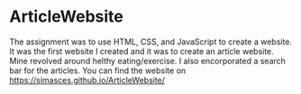 # ArticleWebsite

The assignment was to use HTML, CSS, and JavaScript to create a website. It was the first website I created and it was to create an article website. Mine revolved around helthy eating/exercise. I also encorporated a search bar for the articles. You can find the website on https://simasces.github.io/ArticleWebsite/
